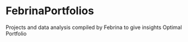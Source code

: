 # FebrinaPortfolios
Projects and data analysis compiled by Febrina to give insights
Optimal Portfolio
